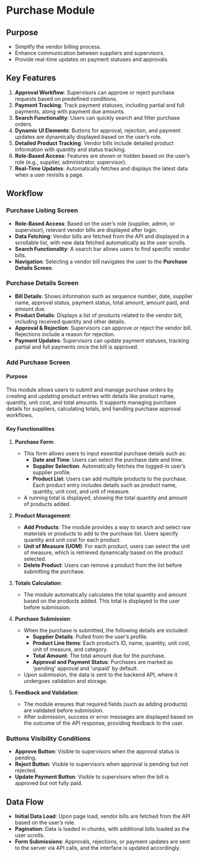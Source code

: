 # **Purchase Module**

## **Purpose**
- Simplify the vendor billing process.
- Enhance communication between suppliers and supervisors.
- Provide real-time updates on payment statuses and approvals.

## **Key Features**
1. **Approval Workflow**: Supervisors can approve or reject purchase requests based on predefined conditions.
2. **Payment Tracking**: Track payment statuses, including partial and full payments, along with payment due amounts.
3. **Search Functionality**: Users can quickly search and filter purchase orders.
4. **Dynamic UI Elements**: Buttons for approval, rejection, and payment updates are dynamically displayed based on the user’s role.
5. **Detailed Product Tracking**: Vendor bills include detailed product information with quantity and status tracking.
6. **Role-Based Access**: Features are shown or hidden based on the user’s role (e.g., supplier, administrator, supervisor).
7. **Real-Time Updates**: Automatically fetches and displays the latest data when a user revisits a page.

## **Workflow**

### **Purchase Listing Screen**
- **Role-Based Access**: Based on the user’s role (supplier, admin, or supervisor), relevant vendor bills are displayed after login.
- **Data Fetching**: Vendor bills are fetched from the API and displayed in a scrollable list, with new data fetched automatically as the user scrolls.
- **Search Functionality**: A search bar allows users to find specific vendor bills.
- **Navigation**: Selecting a vendor bill navigates the user to the **Purchase Details Screen**.

### **Purchase Details Screen**
- **Bill Details**: Shows information such as sequence number, date, supplier name, approval status, payment status, total amount, amount paid, and amount due.
- **Product Details**: Displays a list of products related to the vendor bill, including received quantity and other details.
- **Approval & Rejection**: Supervisors can approve or reject the vendor bill. Rejections include a reason for rejection.
- **Payment Updates**: Supervisors can update payment statuses, tracking partial and full payments once the bill is approved.

### **Add Purchase Screen**

#### **Purpose**
This module allows users to submit and manage purchase orders by creating and updating product entries with details like product name, quantity, unit cost, and total amounts. It supports managing purchase details for suppliers, calculating totals, and handling purchase approval workflows.

#### **Key Functionalities**
1. **Purchase Form**: 
   - This form allows users to input essential purchase details such as:
     - **Date and Time**: Users can select the purchase date and time.
     - **Supplier Selection**: Automatically fetches the logged-in user’s supplier profile.
     - **Product List**: Users can add multiple products to the purchase. Each product entry includes details such as product name, quantity, unit cost, and unit of measure.
   - A running total is displayed, showing the total quantity and amount of products added.
   
2. **Product Management**:
   - **Add Products**: The module provides a way to search and select raw materials or products to add to the purchase list. Users specify quantity and unit cost for each product.
   - **Unit of Measure (UOM)**: For each product, users can select the unit of measure, which is retrieved dynamically based on the product selected.
   - **Delete Product**: Users can remove a product from the list before submitting the purchase.

3. **Totals Calculation**: 
   - The module automatically calculates the total quantity and amount based on the products added. This total is displayed to the user before submission.

4. **Purchase Submission**:
   - When the purchase is submitted, the following details are included:
     - **Supplier Details**: Pulled from the user’s profile.
     - **Product Line Items**: Each product’s ID, name, quantity, unit cost, unit of measure, and category.
     - **Total Amount**: The total amount due for the purchase.
     - **Approval and Payment Status**: Purchases are marked as 'pending' approval and 'unpaid' by default.
   - Upon submission, the data is sent to the backend API, where it undergoes validation and storage.

5. **Feedback and Validation**:
   - The module ensures that required fields (such as adding products) are validated before submission.
   - After submission, success or error messages are displayed based on the outcome of the API response, providing feedback to the user.

### **Buttons Visibility Conditions**
- **Approve Button**: Visible to supervisors when the approval status is pending.
- **Reject Button**: Visible to supervisors when approval is pending but not rejected.
- **Update Payment Button**: Visible to supervisors when the bill is approved but not fully paid.

## **Data Flow**
- **Initial Data Load**: Upon page load, vendor bills are fetched from the API based on the user’s role.
- **Pagination**: Data is loaded in chunks, with additional bills loaded as the user scrolls.
- **Form Submissions**: Approvals, rejections, or payment updates are sent to the server via API calls, and the interface is updated accordingly.

